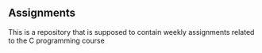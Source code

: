 ## Assignments

This is a repository that is supposed to contain weekly assignments related to the C programming course
